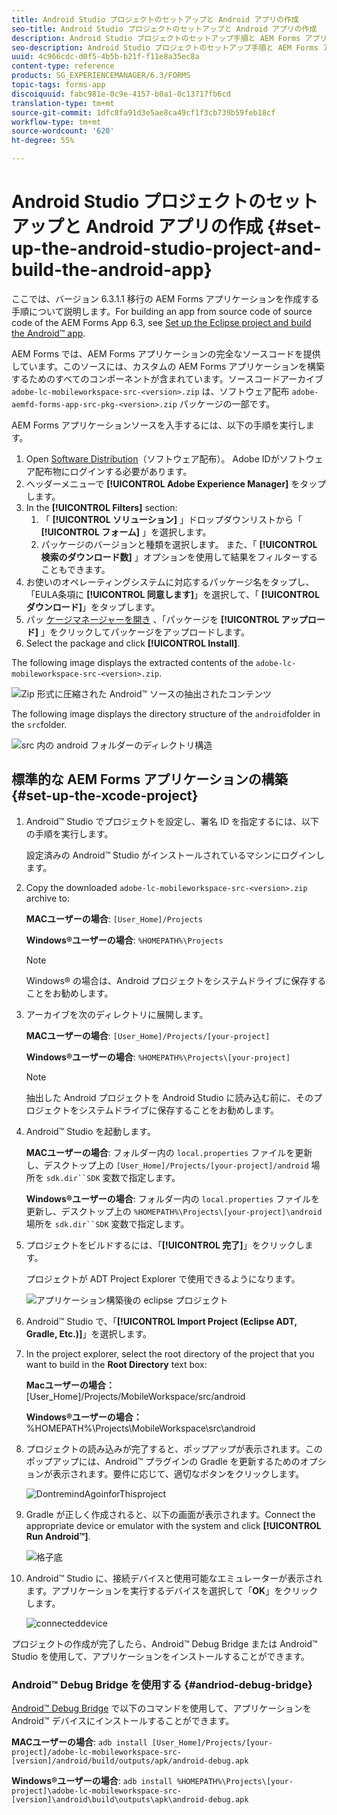 ```yaml
---
title: Android Studio プロジェクトのセットアップと Android アプリの作成
seo-title: Android Studio プロジェクトのセットアップと Android アプリの作成
description: Android Studio プロジェクトのセットアップ手順と AEM Forms アプリケーションのインストーラーの作成手順
seo-description: Android Studio プロジェクトのセットアップ手順と AEM Forms アプリケーションのインストーラーの作成手順
uuid: 4c966cdc-d0f5-4b5b-b21f-f11e8a35ec8a
content-type: reference
products: SG_EXPERIENCEMANAGER/6.3/FORMS
topic-tags: forms-app
discoiquuid: fabc981e-0c9e-4157-b0a1-0c13717fb6cd
translation-type: tm+mt
source-git-commit: 1dfc8fa91d3e5ae8ca49cf1f3cb739b59feb18cf
workflow-type: tm+mt
source-wordcount: '620'
ht-degree: 55%

---
```



# Android Studio プロジェクトのセットアップと Android アプリの作成 {#set-up-the-android-studio-project-and-build-the-android-app}

ここでは、バージョン 6.3.1.1 移行の AEM Forms アプリケーションを作成する手順について説明します。For building an app from source code of source code of the AEM Forms App 6.3, see [Set up the Eclipse project and build the Android™ app](/help/forms/using/setup-eclipse-project-build-installer.md).

AEM Forms では、AEM Forms アプリケーションの完全なソースコードを提供しています。このソースには、カスタムの AEM Forms アプリケーションを構築するためのすべてのコンポーネントが含まれています。ソースコードアーカイブ `adobe-lc-mobileworkspace-src-<version>.zip` は、ソフトウェア配布 `adobe-aemfd-forms-app-src-pkg-<version>.zip` パッケージの一部です。

AEM Forms アプリケーションソースを入手するには、以下の手順を実行します。

1. Open [Software Distribution](https://experience.adobe.com/downloads)（ソフトウェア配布）。 Adobe IDがソフトウェア配布物にログインする必要があります。
1. ヘッダーメニューで **[!UICONTROL Adobe Experience Manager]** をタップします。
1. In the **[!UICONTROL Filters]** section:
   1. 「 **[!UICONTROL ソリューション]** 」ドロップダウンリストから「 **[!UICONTROL フォーム]** 」を選択します。
   2. パッケージのバージョンと種類を選択します。 また、「 **[!UICONTROL 検索のダウンロード数]** 」オプションを使用して結果をフィルターすることもできます。
1. お使いのオペレーティングシステムに対応するパッケージ名をタップし、「EULA条項に **[!UICONTROL 同意します]**」を選択して、「 **[!UICONTROL ダウンロード]**」をタップします。
1. パッ [ケージマネージャーを開き](https://docs.adobe.com/content/help/ja-JP/experience-manager-65/administering/contentmanagement/package-manager.html) 、「パッケージを **[!UICONTROL アップロード]** 」をクリックしてパッケージをアップロードします。
1. Select the package and click **[!UICONTROL Install]**.

The following image displays the extracted contents of the `adobe-lc-mobileworkspace-src-<version>.zip`.

![Zip 形式に圧縮された Android™ ソースの抽出されたコンテンツ](assets/mws-content-1.png)

The following image displays the directory structure of the `android`folder in the `src`folder.

![src 内の android フォルダーのディレクトリ構造](assets/android-folder.png)

## 標準的な AEM Forms アプリケーションの構築 {#set-up-the-xcode-project}

1. Android™ Studio でプロジェクトを設定し、署名 ID を指定するには、以下の手順を実行します。

   設定済みの Android™ Studio がインストールされているマシンにログインします。

1. Copy the downloaded `adobe-lc-mobileworkspace-src-<version>.zip` archive to:

   **MACユーザーの場合**: `[User_Home]/Projects`

   **Windows®ユーザーの場合**: `%HOMEPATH%\Projects`

   >[!NOTE]
   >
   >Windows® の場合は、Android プロジェクトをシステムドライブに保存することをお勧めします。

1. アーカイブを次のディレクトリに展開します。

   **MACユーザーの場合**: `[User_Home]/Projects/[your-project]`

   **Windows®ユーザーの場合**: `%HOMEPATH%\Projects\[your-project]`

   >[!NOTE]
   >
   >抽出した Android プロジェクトを Android Studio に読み込む前に、そのプロジェクトをシステムドライブに保存することをお勧めします。

1. Android™ Studio を起動します。

   **MACユーザーの場合**: フォルダー内の `local.properties` ファイルを更新し、デスクトップ上の `[User_Home]/Projects/[your-project]/android` 場所を `sdk.dir``SDK` 変数で指定します。

   **Windows®ユーザーの場合**: フォルダー内の `local.properties` ファイルを更新し、デスクトップ上の `%HOMEPATH%\Projects\[your-project]\android` 場所を `sdk.dir``SDK` 変数で指定します。

1. プロジェクトをビルドするには、「**[!UICONTROL 完了]**」をクリックします。

    プロジェクトが ADT Project Explorer で使用できるようになります。 

   ![アプリケーション構築後の eclipse プロジェクト](assets/eclipsebuildmws.png)

1. Android™ Studio で、「**[!UICONTROL Import Project (Eclipse ADT, Gradle, Etc.)]**」を選択します。
1. In the project explorer, select the root directory of the project that you want to build in the **Root Directory** text box:

   **Macユーザーの場合：** [User_Home]/Projects/MobileWorkspace/src/android

   **Windows®ユーザーの場合：** %HOMEPATH%\Projects\MobileWorkspace\src\android

1. プロジェクトの読み込みが完了すると、ポップアップが表示されます。このポップアップには、Android™ プラグインの Gradle を更新するためのオプションが表示されます。要件に応じて、適切なボタンをクリックします。

   ![DontremindAgoinforThisproject](assets/dontremindmeagainforthisproject.png)

1. Gradle が正しく作成されると、以下の画面が表示されます。Connect the appropriate device or emulator with the system and click **[!UICONTROL Run Android™]**.

   ![格子底](assets/gradleconsole.png)

1. Android™ Studio に、接続デバイスと使用可能なエミュレーターが表示されます。アプリケーションを実行するデバイスを選択して「**OK**」をクリックします。

   ![connecteddevice](assets/connecteddevice.png)

プロジェクトの作成が完了したら、Android™ Debug Bridge または Android™ Studio を使用して、アプリケーションをインストールすることができます。

### Android™ Debug Bridge を使用する {#andriod-debug-bridge}

[Android™ Debug Bridge](https://developer.android.com/tools/help/adb.html) で以下のコマンドを使用して、アプリケーションを Android™ デバイスにインストールすることができます。

**MACユーザーの場合**: `adb install [User_Home]/Projects/[your-project]/adobe-lc-mobileworkspace-src-[version]/android/build/outputs/apk/android-debug.apk`

**Windows®ユーザーの場合**: `adb install %HOMEPATH%\Projects\[your-project]\adobe-lc-mobileworkspace-src-[version]\android\build\outputs\apk\android-debug.apk`
